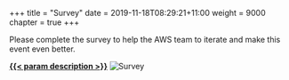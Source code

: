 +++
title = "Survey"
date = 2019-11-18T08:29:21+11:00
weight = 9000
chapter = true
+++


Please complete the survey to help the AWS team to iterate and make this event even better.

[**{{< param description >}}**](https://bit.ly/AWSSecurityEvent)
![Survey](/images/survey.png)